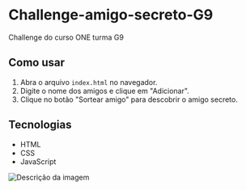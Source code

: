 # Challenge-amigo-secreto-G9
Challenge do curso ONE turma G9

## Como usar
1. Abra o arquivo `index.html` no navegador.
2. Digite o nome dos amigos e clique em "Adicionar".
3. Clique no botão "Sortear amigo" para descobrir o amigo secreto.

## Tecnologias
- HTML
- CSS
- JavaScript

![Descrição da imagem](assets/amigo-secreto.png)

